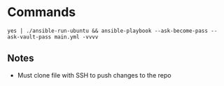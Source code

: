 # Commands

```
yes | ./ansible-run-ubuntu && ansible-playbook --ask-become-pass --ask-vault-pass main.yml -vvvv
```

## Notes
- Must clone file with SSH to push changes to the repo

